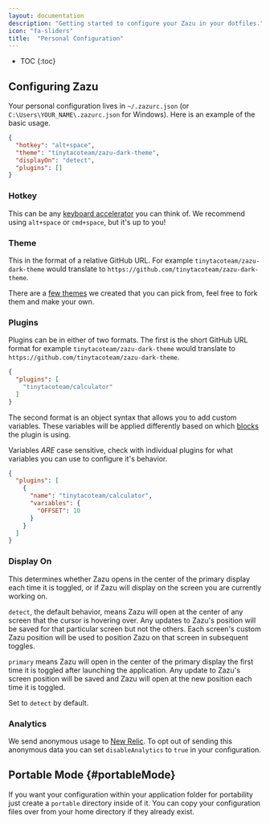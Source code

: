 ```yaml
---
layout: documentation
description: "Getting started to configure your Zazu in your dotfiles."
icon: "fa-sliders"
title:  "Personal Configuration"
---
```


* TOC
{:toc}

## Configuring Zazu

Your personal configuration lives in `~/.zazurc.json` (or
`C:\Users\YOUR_NAME\.zazurc.json` for Windows). Here is an example of the basic
usage.

~~~ json
{
  "hotkey": "alt+space",
  "theme": "tinytacoteam/zazu-dark-theme",
  "displayOn": "detect",
  "plugins": []
}
~~~~

### Hotkey

This can be any [keyboard
accelerator](https://github.com/electron/electron/blob/master/docs/api/accelerator.md)
you can think of. We recommend using `alt+space` or `cmd+space`, but it's up
to you!

### Theme

This in the format of a relative GitHub URL. For example `tinytacoteam/zazu-dark-theme`
would translate to `https://github.com/tinytacoteam/zazu-dark-theme`.

There are a [few themes](/themes) we created that you can pick from, feel free
to fork them and make your own.

### Plugins

Plugins can be in either of two formats. The first is the short GitHub URL
format for example `tinytacoteam/zazu-dark-theme` would translate to
`https://github.com/tinytacoteam/zazu-dark-theme`.

~~~ json
{
  "plugins": [
    "tinytacoteam/calculator"
  ]
}
~~~~

The second format is an object syntax that allows you to add custom variables.
These variables will be applied differently based on which
[blocks](/documentation/blocks/) the plugin is using.

Variables *ARE* case sensitive, check with individual plugins for what variables
you can use to configure it's behavior.

~~~ json
{
  "plugins": [
    {
      "name": "tinytacoteam/calculator",
      "variables": {
        "OFFSET": 10
      }
    }
  ]
}
~~~~

### Display On

This determines whether Zazu opens in the center of the primary display each
time it is toggled, or if Zazu will display on the screen you are currently
working on.

`detect`, the default behavior,  means Zazu will open at the center of any
screen that the cursor is hovering over. Any updates to Zazu's position will be
saved for that particular screen but not the others. Each screen's custom Zazu
position will be used to position Zazu on that screen in subsequent toggles.

`primary` means Zazu will open in the center of the primary display the first
time it is toggled after launching the application. Any update to Zazu's screen
position will be saved and Zazu will open at the new position each time it is
toggled.

Set to `detect` by default.

### Analytics

We send anonymous usage to [New Relic](https://newrelic.com/). To opt out of
sending this anonymous data you can set `disableAnalytics` to `true` in your
configuration.

## Portable Mode {#portableMode}

If you want your configuration within your application folder for portability just
create a `portable` directory inside of it. You can copy your configuration files over
from your home directory if they already exist.
